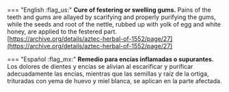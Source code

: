 
=== "English :flag_us:"
    **Cure of festering or swelling gums.** Pains of the teeth and gums are allayed by scarifying and properly purifying the gums, while the seeds and root of the nettle, rubbed up with yolk of egg and white honey, are applied to the festered part.  
    [https://archive.org/details/aztec-herbal-of-1552/page/27](https://archive.org/details/aztec-herbal-of-1552/page/27)  


=== "Español :flag_mx:"
    **Remedio para encías inflamadas o supurantes.** Los dolores de dientes y encías se alivian al escarificar y purificar adecuadamente las encías, mientras que las semillas y raíz de la ortiga, trituradas con yema de huevo y miel blanca, se aplican en la parte afectada.  

